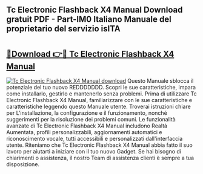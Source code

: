 ## Tc Electronic Flashback X4 Manual Download gratuit PDF - Part-IM0 Italiano Manuale del proprietario del servizio isITA

# <h2><a href="http://dfd820f.blite.top/?on=Tc+Electronic+Flashback+X4+Manual">🔗Download 👉🔴 Tc Electronic Flashback X4 Manual</a></h2>

[![Tc Electronic Flashback X4 Manual download](https://i.imgur.com/lujVjoI.png)](http://dfd820f.blite.top/?on=Tc+Electronic+Flashback+X4+Manual)
Questo Manuale sblocca il potenziale del tuo nuovo REDDDDDDD. Scopri le sue caratteristiche, impara come installarlo, gestirlo e mantenerlo senza problemi. Prima di utilizzare Tc Electronic Flashback X4 Manual, familiarizzare con le sue caratteristiche e caratteristiche leggendo questo Manuale utente. Troverai istruzioni chiare per L'installazione, la configurazione e il funzionamento, nonché suggerimenti per la risoluzione dei problemi comuni. Le funzionalità avanzate di Tc Electronic Flashback X4 Manual includono Realtà Aumentata, profili personalizzabili, aggiornamenti automatici e riconoscimento vocale, tutti accessibili e personalizzati dall'interfaccia utente. Riteniamo che Tc Electronic Flashback X4 Manual abbia fatto il suo lavoro per aiutarti a iniziare con il tuo nuovo Gadget. Se hai bisogno di chiarimenti o assistenza, il nostro Team di assistenza clienti è sempre a tua disposizione.
